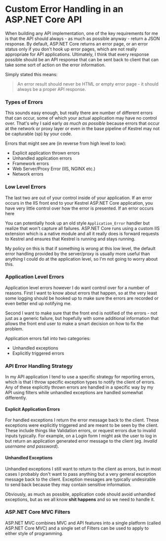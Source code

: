﻿# Custom Error Handling in an ASP.NET Core API

When building any API implementation, one of the key requirements for me is that the API should always - as much as possible anyway - return a JSON response. By default, ASP.NET Core returns an error page, or an error status only if you don't hook up error pages, which are not really appropriate for API applications. Ultimately, I think that every response possible should be an API response that can be sent back to client that can take some sort of action on the error information. 

Simply stated this means:

> An error result should never be HTML or empty error page - it should always be a proper API response.

### Types of Errors
This sounds easy enough, but really there are number of different errors that can occur, some of which your actual application may have no control over. That's why I said early *as much as possible* because errors that occur at the network or proxy layer or even in the base pipeline of Kestrel may not be capturable (sp) by your code. 

Errors that might see are (in reverse from high level to low):

* Explicit application thrown errors
* Unhandled application errors
* Framework errors
* Web Server/Proxy Error (IIS, NGINX etc.)
* Network errors


### Low Level Errors
The last two are out of your control inside of your application. If an error occurs in the IIS front end to your Kestrel ASP.NET Core application, you have very little control over how the error is presented. If an error occurs here 

You can potentially hook up an old style `Application_Error` handler but realize that won't capture all failures. ASP.NET Core runs using a custom IIS extension which is a native module and all it really does is forward requests to Kestrel and ensures that Kestrel is running and stays running. 

My policy on this is that if something is wrong at this low level, the default error handling provided by the server/proxy is usually more useful than anything I could do at the application level, so I'm not going to worry about this.

### Application Level Errors
Application level errors however I do want control over for a number of reasons. First I want to know about errors that happen, so at the very least some logging should be hooked up to make sure the errors are recorded or even better end up notifying me.

Second I want to make sure that the front end is notified of the errors - not just as a generic failure, but hopefully with some additional information that allows the front end user to make a smart decision on how to fix the problem.

Application errors fall into two categories:

* Unhandled exceptions
* Explicitly triggered errors

### API Error Handling Strategy
In my API application I tend to use a specific strategy for reporting errors, which is that I throw specific exception types to notify the client of errors. Any of these explicitly thrown errors are handled in a specific way by my API using filters while unhandled exceptions are handled somewhat differently. 

#### Explicit Application Errors
For handled exceptions I return the error message back to the client. These exceptions were explicitly triggered and are meant to be seen by the client. These include things like Validation errors, or request errors due to invalid inputs typically. For example, on a Login form I might ask the user to log in but return an application generated error message to the client (eg. *Invalid username and password*).

#### Unhandled Exceptions
Unhandled exceptions I still want to return to the client as errors, but in most cases I probably don't want to pass anything but a very general exception message back to the client. Exception messages are typically undesirable to send back because they may contain sensitive information.

Obviously, as much as possible, application code should avoid unhandled exceptions, but as we all know **shit happens** and so we need to handle it.


### ASP.NET Core MVC Filters
ASP.NET MVC combines MVC and API features into a single platform (called ASP.NET Core MVC) and a single set of Filters can be used to apply to either style of programming.





<!-- Post Configuration -->
<!--
```xml
<blogpost>
<abstract>

</abstract>
<categories>

</categories>
<keywords>

</keywords>
<weblogs>
<postid></postid>
<weblog>
Rick Strahl's Weblog
</weblog>
</weblogs>
</blogpost>
```
-->
<!-- End Post Configuration -->
